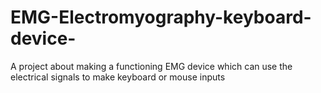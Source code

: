 # EMG-Electromyography-keyboard-device-
A project about making a functioning EMG device which can use the electrical signals to make keyboard or mouse inputs
